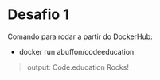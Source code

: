 # Desafio 1 #

Comando para rodar a partir do DockerHub:
- docker run abuffon/codeeducation
> output: Code.education Rocks!
